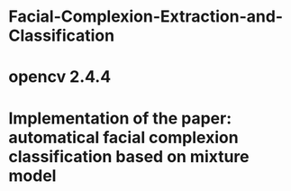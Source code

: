 # Facial-Complexion-Extraction-and-Classification

# opencv 2.4.4

# Implementation of the paper: automatical facial complexion classification based on mixture model
